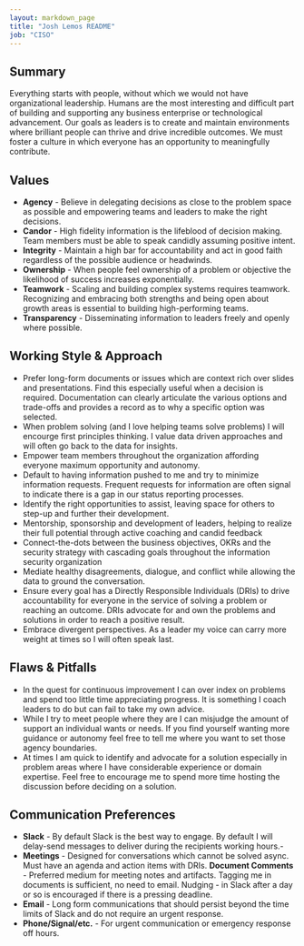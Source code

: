 ```yaml
---
layout: markdown_page
title: "Josh Lemos README"
job: "CISO"
---
```


## Summary

Everything starts with people, without which we would not have organizational leadership. Humans are the most interesting and difficult part of building and supporting any business enterprise or technological advancement. Our goals as  leaders is to create and maintain environments where brilliant people can thrive and drive incredible outcomes. We must foster a culture in which everyone has an opportunity to meaningfully contribute.

## Values

- **Agency** - Believe in delegating decisions as close to the problem space as possible and empowering teams and leaders to make the right decisions.
- **Candor** - High fidelity information is the lifeblood of decision making. Team members must be able to speak candidly assuming positive intent.
- **Integrity** - Maintain a high bar for accountability and act in good faith regardless of the possible audience or headwinds.
- **Ownership** - When people feel ownership of a problem or objective the likelihood of success increases exponentially.
- **Teamwork** - Scaling and building complex systems requires teamwork. Recognizing and embracing both strengths and being open about growth areas is essential to building high-performing teams.
- **Transparency** - Disseminating information to leaders freely and openly where possible.

## Working Style & Approach

- Prefer long-form documents or issues which are context rich over slides and presentations. Find this especially useful when a decision is required. Documentation can clearly articulate the various options and trade-offs and provides a record as to why a specific option was selected.
- When problem solving (and I love helping teams solve problems) I will encourge first principles thinking. I value data driven approaches and will often go back to the data for insights.
- Empower team members throughout the organization affording everyone maximum opportunity and autonomy.
- Default to having information pushed to me and try to minimize information requests. Frequent requests for information are often signal to indicate there is a gap in our status reporting processes.
- Identify the right opportunities to assist, leaving space for others to step-up and further their development.
- Mentorship, sponsorship and development of leaders, helping to realize their full potential through active coaching and candid feedback
- Connect-the-dots between the business objectives, OKRs and the security strategy with cascading goals throughout the information security organization
- Mediate healthy disagreements, dialogue, and conflict while allowing the data to ground the conversation.
- Ensure every goal has a Directly Responsible Individuals (DRIs) to drive accountability for everyone in the service of solving a problem or reaching an outcome. DRIs advocate for and own the problems and solutions in order to reach a positive result.
- Embrace divergent perspectives. As a leader my voice can carry more weight at times so I will often speak last.

## Flaws & Pitfalls

- In the quest for continuous improvement I can over index on problems and spend too little time appreciating progress. It is something I coach leaders to do but can fail to take my own advice.
- While I try to meet people where they are I can misjudge the amount of support an individual wants or needs. If you find yourself wanting more guidance or autonomy feel free to tell me where you want to set those agency boundaries.
- At times I am quick to identify and advocate for a solution especially in problem areas where I have considerable experience or domain expertise. Feel free to encourage me to spend more time hosting the discussion before deciding on a solution.

## Communication Preferences

- **Slack** - By default Slack is the best way to engage. By default I will delay-send messages to deliver during the recipients working hours.-
- **Meetings** - Designed for conversations which cannot be solved async. Must have an agenda and action items with DRIs.
**Document Comments** - Preferred medium for meeting notes and artifacts. Tagging me in documents is sufficient, no need to email. Nudging - in Slack after a day or so is encouraged if there is a pressing deadline.
- **Email** - Long form communications that should persist beyond the time limits of Slack and do not require an urgent response.
- **Phone/Signal/etc.** - For urgent communication or emergency response off hours.
